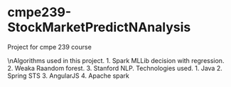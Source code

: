 # cmpe239-StockMarketPredictNAnalysis
Project for cmpe 239 course

\nAlgorithms used in this project.
    1. Spark MLLib decision with regression. 
    2. Weaka Raandom forest.
    3. Stanford NLP.
Technologies used.
    1. Java 
    2. Spring STS
    3. AngularJS 
    4. Apache spark 
    
